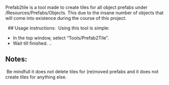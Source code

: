 Prefab2tile is a tool made to create tiles for all object prefabs under /Resources/Prefabs/Objects. This due to the insane number of objects that will come into existence during the course of this project.

  ## Usage instructions: 
Using this tool is simple:
* In the top window, select “Tools/Prefab2Tile”. 
* Wait till finished. ..

## Notes:
 Be mindfull it does not delete tiles for (re)moved prefabs and it does not create tiles for anything else.
